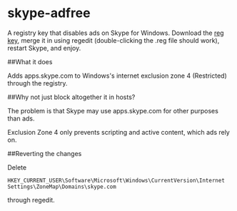 skype-adfree
============

A registry key that disables ads on Skype for Windows. Download the [reg key](https://github.com/efskap/skype-adfree/raw/master/skype-adfree.reg), merge it in using regedit (double-clicking the .reg file should work), restart Skype, and enjoy.

##What it does

Adds apps.skype.com to Windows's internet exclusion zone 4 (Restricted) through the registry.

##Why not just block altogether it in hosts?

The problem is that Skype may use apps.skype.com for other purposes than ads.

Exclusion Zone 4 only prevents scripting and active content, which ads rely on.

##Reverting the changes

Delete 
```
HKEY_CURRENT_USER\Software\Microsoft\Windows\CurrentVersion\Internet Settings\ZoneMap\Domains\skype.com 
```
through regedit.
